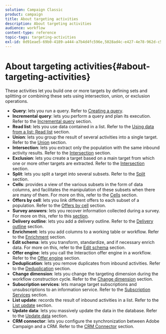 ```yaml
---
solution: Campaign Classic
product: campaign
title: About targeting activities
description: About targeting activities
audience: workflow
content-type: reference
topic-tags: targeting-activities
exl-id: 0d91eae5-69b0-4189-a444-a7b4d4fc596e,5028ad4c-e427-4e78-962d-c5ea54390db5
---
```

# About targeting activities{#about-targeting-activities}

These activities let you build one or more targets by defining sets and splitting or combining these sets using intersection, union, or exclusion operations.

* **Query**: lets you run a query. Refer to [Creating a query](../../workflow/using/query.md#creating-a-query).
* **Incremental query**: lets you perform a query and plan its execution. Refer to the [Incremental query](../../workflow/using/incremental-query.md) section.
* **Read list**: lets you use data contained in a list. Refer to the [Using data from a list: Read list](../../platform/using/import-export-workflows.md#using-data-from-a-list--read-list) section.
* **Union**: lets you group the result of several activities into a single target. Refer to the [Union](../../workflow/using/union.md) section.
* **Intersection**: lets you extract only the population with the same inbound activity results. Refer to the [Intersection](../../workflow/using/intersection.md) section.
* **Exclusion**: lets you create a target based on a main target from which one or more other targets are extracted. Refer to the [Intersection](../../workflow/using/intersection.md) section.
* **Split**: lets you split a target into several subsets. Refer to the [Split](../../workflow/using/split.md) section.
* **Cells**: provides a view of the various subsets in the form of data columns, and facilitates the manipulation of these subsets when there are many of them. For more on this, refer to the [Cells](../../workflow/using/cells.md) section.
* **Offers by cell**: lets you link different offers to each subset of a population. Refer to the [Offers by cell](../../workflow/using/offers-by-cell.md) section.
* **Survey answers**: lets you recover information collected during a survey. For more on this, refer to this [section](../../web/using/getting-started-with-surveys.md).
* **Delivery outline**: lets you add a delivery outline. Refer to the [Delivery outline](../../workflow/using/delivery-outline.md) section.
* **Enrichment**: lets you add columns to a working table or workflow. Refer to the [Enrichment](../../workflow/using/enrichment.md) section.
* **Edit schema**: lets you transform, standardize, and if necessary enrich data. For more on this, refer to the [Edit schema](../../workflow/using/edit-schema.md) section.
* **Offer engine**: lets you call the Interaction offer engine in a workflow. Refer to the [Offer engine](../../workflow/using/offer-engine.md) section.
* **Deduplication**: lets you remove duplicates from inbound activities. Refer to the [Deduplication](../../workflow/using/deduplication.md) section.
* **Change dimension**: lets you change the targeting dimension during the workflow construction cycle. Refer to the [Change dimension](../../workflow/using/change-dimension.md) section.
* **Subscription services**: lets manage target subscriptions and unsubscriptions to an information service. Refer to the [Subscription Services](../../workflow/using/subscription-services.md) section.
* **List update**: records the result of inbound activities in a list. Refer to the [List update](../../workflow/using/list-update.md) section.
* **Update data**: lets you massively update the data in the database. Refer to the [Update data](../../workflow/using/update-data.md) section.
* **CRM connector**: lets you configure the synchronization between Adobe Campaign and a CRM. Refer to the [CRM Connector](../../workflow/using/crm-connector.md) section.
